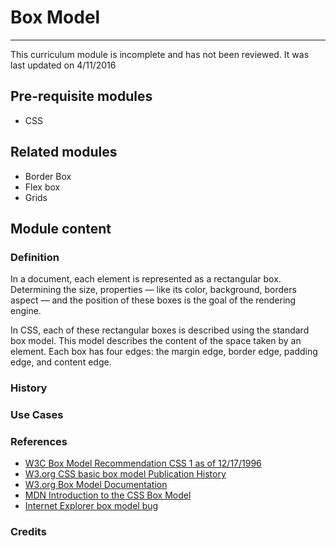 # Box Model
---------------------

This curriculum module is incomplete and has not been reviewed. It was last updated on 4/11/2016

## Pre-requisite modules

* CSS

## Related modules
* Border Box
* Flex box
* Grids

## Module content

### Definition
In a document, each element is represented as a rectangular box. Determining the size, properties — like its color, background, borders aspect — and the position of these boxes is the goal of the rendering engine.

In CSS, each of these rectangular boxes is described using the standard box model. This model describes the content of the space taken by an element. Each box has four edges: the margin edge, border edge, padding edge, and content edge.

### History

### Use Cases

### References
* [W3C Box Model Recommendation CSS 1 as of 12/17/1996](https://www.w3.org/TR/REC-CSS1-961217#formatting-model)
* [W3.org CSS basic box model Publication History](https://www.w3.org/standards/history/css3-box)
* [W3.org Box Model Documentation](https://www.w3.org/TR/CSS2/box.html)
* [MDN Introduction to the CSS Box Model](https://developer.mozilla.org/en-US/docs/Web/CSS/CSS_Box_Model/Introduction_to_the_CSS_box_model)
* [Internet Explorer box model bug](https://en.wikipedia.org/wiki/Internet_Explorer_box_model_bug)

### Credits